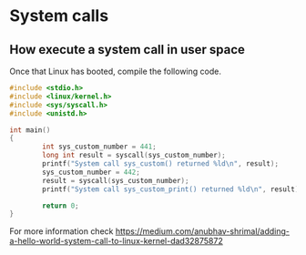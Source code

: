 
# System calls


## How execute a system call in user space

Once that Linux has booted, compile the following code.


```c
#include <stdio.h>
#include <linux/kernel.h>
#include <sys/syscall.h>
#include <unistd.h>

int main()
{
        int sys_custom_number = 441;
        long int result = syscall(sys_custom_number);
        printf("System call sys_custom() returned %ld\n", result);
        sys_custom_number = 442;
        result = syscall(sys_custom_number);
        printf("System call sys_custom_print() returned %ld\n", result);

        return 0;
}
```

For more information check https://medium.com/anubhav-shrimal/adding-a-hello-world-system-call-to-linux-kernel-dad32875872
